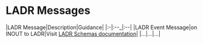 
# LADR Messages

|LADR Message|Description|Guidance|
|:-|:--_|:--|
|LADR Event Message|on INOUT to LADR|Visit [LADR Schemas documentation](https://hlepori.github.io/test_ladr/#/ladr/LADREventMessage)|
|...|...|...|
